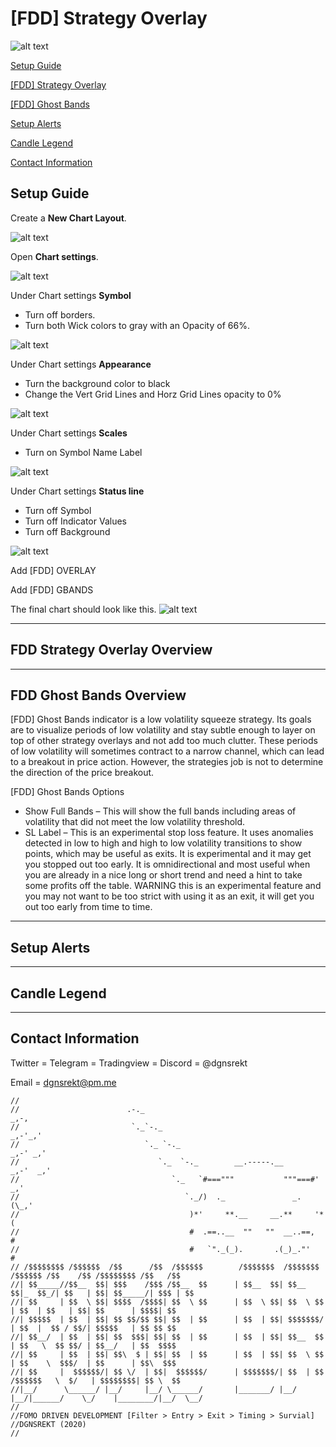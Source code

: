 # [FDD] Strategy Overlay

![alt text](https://www.tradingview.com/x/mj34TIIG/)

[Setup Guide](#setup-guide)

[[FDD] Strategy Overlay](#fdd-strategy-overlay-overview)

[[FDD] Ghost Bands](#fdd-ghost-bands-overview)

[Setup Alerts](#setup-alerts)

[Candle Legend](#candle-legend)

[Contact Information](#contact-information)

## Setup Guide

Create a **New Chart Layout**.

![alt text](docs/img/new_chart_layout.png)

Open **Chart settings**.

![alt text](docs/img/chart_settings.png)

Under Chart settings  **Symbol**

* Turn off borders.
* Turn both Wick colors to gray with an Opacity of 66%.

![alt text](docs/img/chart_settings_example.png)

Under Chart settings  **Appearance**

* Turn the background color to black
* Change the Vert Grid Lines and Horz Grid Lines opacity to 0%

![alt text](docs/img/chart_settings_appearance_example.png)

Under Chart settings **Scales**

* Turn on Symbol Name Label

![alt text](docs/img/chart_settings_scales_example.png)

Under Chart settings **Status line**

* Turn off Symbol
* Turn off Indicator Values
* Turn off Background

![alt text](docs/img/chart_settings_status_line_example.png)

Add [FDD] OVERLAY

Add [FDD] GBANDS

The final chart should look like this.
![alt text](https://www.tradingview.com/x/mj34TIIG/)

---

## FDD Strategy Overlay Overview

---

## FDD Ghost Bands Overview
[FDD] Ghost Bands indicator is a low volatility squeeze strategy.  Its goals are to visualize periods of low volatility and stay subtle enough to layer on top of other strategy overlays and not add too much clutter.  These periods of low volatility will sometimes contract to a narrow channel, which can lead to a breakout in price action.  However, the strategies job is not to determine the direction of the price breakout.

[FDD] Ghost Bands Options
* Show Full Bands – This will show the full bands including areas of volatility that did not meet the low volatility threshold.
* SL Label – This is an experimental stop loss feature.  It uses anomalies detected in low to high and high to low volatility transitions to show points, which may be useful as exits. It is experimental and it may get you stopped out too early.  It is omnidirectional and most useful when you are already in a nice long or short trend and need a hint to take some profits off the table.  WARNING this is an experimental feature and you may not want to be too strict with using it as an exit, it will get you out too early from time to time.

---

## Setup Alerts

---

## Candle Legend

---

## Contact Information

Twitter = Telegram = Tradingview = Discord = @dgnsrekt

Email = dgnsrekt@pm.me

```
//
//                        .-._                                                   _,-,
//                         `._`-._                                           _,-'_,'
//                            `._ `-._                                   _,-' _,'
//                               `._  `-._        __.-----.__        _,-'  _,'
//                                  `._   `#==="""           """===#'   _,'
//                                     `._/)  ._               _.  (\_,'
//                                      )*'     **.__     __.**     '*(
//                                      #  .==..__  ""   ""  __..==,  #
//                                      #   `"._(_).       .(_)_."'   #
// /$$$$$$$$ /$$$$$$  /$$      /$$  /$$$$$$        /$$$$$$$  /$$$$$$$  /$$$$$$ /$$    /$$ /$$$$$$$$ /$$   /$$
//| $$_____//$$__  $$| $$$    /$$$ /$$__  $$      | $$__  $$| $$__  $$|_  $$_/| $$   | $$| $$_____/| $$$ | $$
//| $$     | $$  \ $$| $$$$  /$$$$| $$  \ $$      | $$  \ $$| $$  \ $$  | $$  | $$   | $$| $$      | $$$$| $$
//| $$$$$  | $$  | $$| $$ $$/$$ $$| $$  | $$      | $$  | $$| $$$$$$$/  | $$  |  $$ / $$/| $$$$$   | $$ $$ $$
//| $$__/  | $$  | $$| $$  $$$| $$| $$  | $$      | $$  | $$| $$__  $$  | $$   \  $$ $$/ | $$__/   | $$  $$$$
//| $$     | $$  | $$| $$\  $ | $$| $$  | $$      | $$  | $$| $$  \ $$  | $$    \  $$$/  | $$      | $$\  $$$
//| $$     |  $$$$$$/| $$ \/  | $$|  $$$$$$/      | $$$$$$$/| $$  | $$ /$$$$$$   \  $/   | $$$$$$$$| $$ \  $$
//|__/      \______/ |__/     |__/ \______/       |_______/ |__/  |__/|______/    \_/    |________/|__/  \__/
//
//FOMO DRIVEN DEVELOPMENT [Filter > Entry > Exit > Timing > Survial]
//DGNSREKT (2020)
//
```
